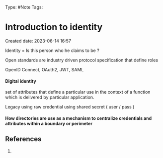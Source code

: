 Type: #Note
Tags: 
# Introduction to identity
Created date: 2023-06-14 16:57

Identity = Is this person who he claims to be ?

Open standards are industry driven protocol specification that define roles 

OpenID Connect, OAuth2, JWT, SAML

#### Digital identity
set of attributes that define a particular use in the context of a function which is delivered by particular application.

Legacy using raw credential using shared secret ( user / pass )


#### How directories are use as a mechanism to centralize credentials and attributes within a boundary or perimeter





## References
1. 